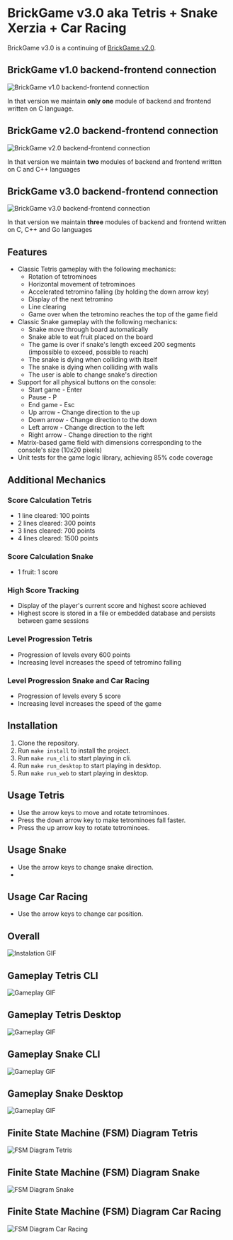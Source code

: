 # BrickGame v3.0 aka Tetris + Snake Xerzia + Car Racing

BrickGame v3.0 is a continuing
of [BrickGame v2.0](https://github.com/arseniisemenow/c-cpp-brickgame-cli-desktop-tetris-snake-1).

## BrickGame v1.0 backend-frontend connection

![BrickGame v1.0 backend-frontend connection](media/backend-frontend-connection/brick-game-v-1.png)

In that version we maintain **only one** module of backend and frontend written on C language.

## BrickGame v2.0 backend-frontend connection

![BrickGame v2.0 backend-frontend connection](media/backend-frontend-connection/brick-game-v-2.png)

In that version we maintain **two** modules of backend and frontend written on C and C++ languages

## BrickGame v3.0 backend-frontend connection

![BrickGame v3.0 backend-frontend connection](media/backend-frontend-connection/brick-game-v-3.png)

In that version we maintain **three** modules of backend and frontend written on C, C++ and Go languages

## Features

- Classic Tetris gameplay with the following mechanics:
    - Rotation of tetrominoes
    - Horizontal movement of tetrominoes
    - Accelerated tetromino falling (by holding the down arrow key)
    - Display of the next tetromino
    - Line clearing
    - Game over when the tetromino reaches the top of the game field
- Classic Snake gameplay with the following mechanics:
    - Snake move through board automatically
    - Snake able to eat fruit placed on the board
    - The game is over if snake's length exceed 200 segments (impossible to exceed, possible to reach)
    - The snake is dying when colliding with itself
    - The snake is dying when colliding with walls
    - The user is able to change snake's direction
- Support for all physical buttons on the console:
    - Start game - Enter
    - Pause - P
    - End game - Esc
    - Up arrow - Change direction to the up
    - Down arrow - Change direction to the down
    - Left arrow - Change direction to the left
    - Right arrow - Change direction to the right
- Matrix-based game field with dimensions corresponding to the console's size (10x20 pixels)
- Unit tests for the game logic library, achieving 85% code coverage

## Additional Mechanics

### Score Calculation Tetris

- 1 line cleared: 100 points
- 2 lines cleared: 300 points
- 3 lines cleared: 700 points
- 4 lines cleared: 1500 points

### Score Calculation Snake

- 1 fruit: 1 score

### High Score Tracking

- Display of the player's current score and highest score achieved
- Highest score is stored in a file or embedded database and persists between game sessions

### Level Progression Tetris

- Progression of levels every 600 points
- Increasing level increases the speed of tetromino falling

### Level Progression Snake and Car Racing

- Progression of levels every 5 score
- Increasing level increases the speed of the game

## Installation

1. Clone the repository.
2. Run `make install` to install the project.
3. Run `make run_cli` to start playing in cli.
4. Run `make run_desktop` to start playing in desktop.
5. Run `make run_web` to start playing in desktop.

## Usage Tetris

- Use the arrow keys to move and rotate tetrominoes.
- Press the down arrow key to make tetrominoes fall faster.
- Press the up arrow key to rotate tetrominoes.

## Usage Snake

- Use the arrow keys to change snake direction.
-

## Usage Car Racing

- Use the arrow keys to change car position.

## Overall

![Instalation GIF](media/installation.gif)

## Gameplay Tetris CLI

![Gameplay GIF](media/gameplay_cli_tetris.gif)

## Gameplay Tetris Desktop

![Gameplay GIF](media/gameplay_desktop_tetris.gif)

## Gameplay Snake CLI

![Gameplay GIF](media/gameplay_cli_snake.gif)

## Gameplay Snake Desktop

![Gameplay GIF](media/gameplay_desktop_snake.gif)

## Finite State Machine (FSM) Diagram Tetris

![FSM Diagram Tetris](media/fsm/fsm_tetris.png)

## Finite State Machine (FSM) Diagram Snake

![FSM Diagram Snake](media/fsm/fsm_snake.png)

## Finite State Machine (FSM) Diagram Car Racing

![FSM Diagram Car Racing](media/fsm/fsm_race.png)


